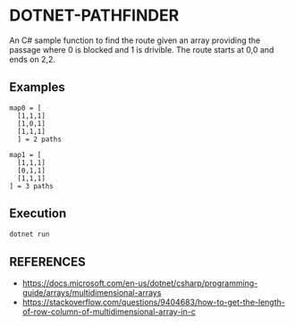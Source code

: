 # DOTNET-PATHFINDER

An C# sample function to find the route given an array providing the passage where 0 is blocked and 1 is drivible.  The route starts at 0,0 and ends on 2,2.

## Examples
```
map0 = [
  [1,1,1]
  [1,0,1]
  [1,1,1]
  ] = 2 paths

map1 = [
  [1,1,1]
  [0,1,1]
  [1,1,1]
] = 3 paths
```

## Execution
```bash
dotnet run
```

## REFERENCES
- https://docs.microsoft.com/en-us/dotnet/csharp/programming-guide/arrays/multidimensional-arrays
- https://stackoverflow.com/questions/9404683/how-to-get-the-length-of-row-column-of-multidimensional-array-in-c
